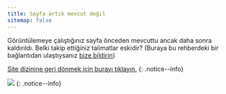 ```yaml
---
title: Sayfa artık mevcut değil
sitemap: false
---
```


Görüntülemeye çalıştığınız sayfa önceden mevcuttu ancak daha sonra kaldırıldı. Belki takip ettiğiniz talimatlar eskidir? (Buraya bu rehberdeki bir bağlantıdan ulaştıysanız [bize bildirin](https://github.com/hacks-guide/Guide_Wii/issues))

[Site dizinine geri dönmek için burayı tıklayın.](site-navigation)
{: .notice--info}

![](https://http.cat/410)
{: .notice--info}
